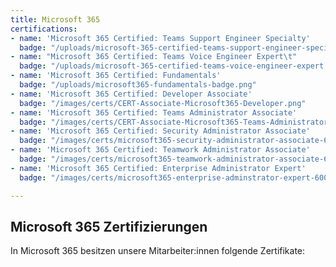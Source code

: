 ```yaml
---
title: Microsoft 365
certifications:
- name: 'Microsoft 365 Certified: Teams Support Engineer Specialty'
  badge: "/uploads/microsoft-365-certified-teams-support-engineer-specialty.png"
- name: "Microsoft 365 Certified: Teams Voice Engineer Expert\t"
  badge: "/uploads/microsoft-365-certified-teams-voice-engineer-expert.png"
- name: 'Microsoft 365 Certified: Fundamentals'
  badge: "/uploads/microsoft365-fundamentals-badge.png"
- name: 'Microsoft 365 Certified: Developer Associate'
  badge: "/images/certs/CERT-Associate-Microsoft365-Developer.png"
- name: 'Microsoft 365 Certified: Teams Administrator Associate'
  badge: "/images/certs/CERT-Associate-Microsoft365-Teams-Administrator.png"
- name: 'Microsoft 365 Certified: Security Administrator Associate'
  badge: "/images/certs/microsoft365-security-administrator-associate-600x600.png"
- name: 'Microsoft 365 Certified: Teamwork Administrator Associate'
  badge: "/images/certs/microsoft365-teamwork-administrator-associate-600x600.png"
- name: 'Microsoft 365 Certified: Enterprise Administrator Expert'
  badge: "/images/certs/microsoft365-enterprise-adminstrator-expert-600x600.png"

---
```

## Microsoft 365 Zertifizierungen

In Microsoft 365 besitzen unsere Mitarbeiter:innen folgende Zertifikate: